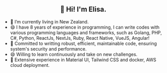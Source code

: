 <h2 align="center">👋 Hi! I'm Elisa. </h2>

- 🔭 I’m currently living in New Zealand.
- 😄 I have 8 years of experience in programming, I can write codes with various programming languages and frameworks, such as Golang, PHP, C#, Python, ReactJs, NextJs, Ruby, React Native, VueJS, Angular!
- 🌱 Committed to writting robust, efficient, maintainable code, ensuring system's security and performance.
- 😄 Willing to learn continuously and take on new challenges.
-  🔭 Extensive experience in Material UI, Tailwind CSS and docker, AWS cloud deployment.

<!--
**elisa-lok/elisa-lok** is a ✨ _special_ ✨ repository because its `README.md` (this file) appears on your GitHub profile.

Here are some ideas to get you started:

- 🔭 I’m currently working on ...
- 🌱 I’m currently learning ...
- 👯 I’m looking to collaborate on ...
- 🤔 I’m looking for help with ...
- 💬 Ask me about ...
- 📫 How to reach me: ...
- 😄 Pronouns: ...
- ⚡ Fun fact: ...
-->
